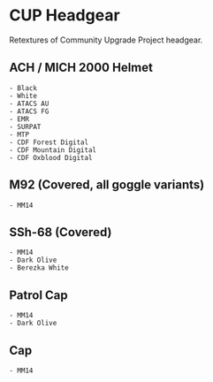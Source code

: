# CUP Headgear
Retextures of Community Upgrade Project headgear.

## ACH / MICH 2000 Helmet
	- Black
	- White
	- ATACS AU
	- ATACS FG
	- EMR
	- SURPAT
	- MTP
	- CDF Forest Digital
	- CDF Mountain Digital
	- CDF Oxblood Digital

## M92 (Covered, all goggle variants)
    - MM14

## SSh-68 (Covered)
	- MM14 
	- Dark Olive
	- Berezka White

## Patrol Cap
	- MM14
	- Dark Olive

## Cap
	- MM14
